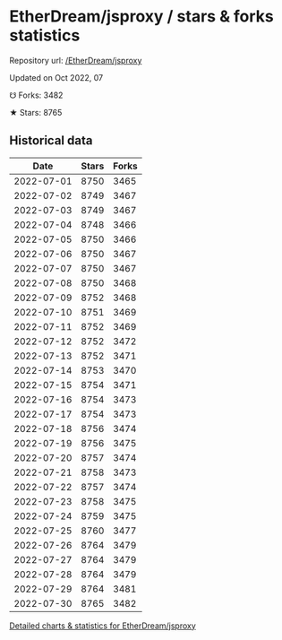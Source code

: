 # EtherDream/jsproxy / stars & forks statistics

Repository url: [/EtherDream/jsproxy](https://github.com/EtherDream/jsproxy)

Updated on Oct 2022, 07

☋ Forks: 3482

★ Stars: 8765

## Historical data
| Date | Stars | Forks |
|------|-------|-------|
| 2022-07-01 | 8750 | 3465 | 
| 2022-07-02 | 8749 | 3467 | 
| 2022-07-03 | 8749 | 3467 | 
| 2022-07-04 | 8748 | 3466 | 
| 2022-07-05 | 8750 | 3466 | 
| 2022-07-06 | 8750 | 3467 | 
| 2022-07-07 | 8750 | 3467 | 
| 2022-07-08 | 8750 | 3468 | 
| 2022-07-09 | 8752 | 3468 | 
| 2022-07-10 | 8751 | 3469 | 
| 2022-07-11 | 8752 | 3469 | 
| 2022-07-12 | 8752 | 3472 | 
| 2022-07-13 | 8752 | 3471 | 
| 2022-07-14 | 8753 | 3470 | 
| 2022-07-15 | 8754 | 3471 | 
| 2022-07-16 | 8754 | 3473 | 
| 2022-07-17 | 8754 | 3473 | 
| 2022-07-18 | 8756 | 3474 | 
| 2022-07-19 | 8756 | 3475 | 
| 2022-07-20 | 8757 | 3474 | 
| 2022-07-21 | 8758 | 3473 | 
| 2022-07-22 | 8757 | 3474 | 
| 2022-07-23 | 8758 | 3475 | 
| 2022-07-24 | 8759 | 3475 | 
| 2022-07-25 | 8760 | 3477 | 
| 2022-07-26 | 8764 | 3479 | 
| 2022-07-27 | 8764 | 3479 | 
| 2022-07-28 | 8764 | 3479 | 
| 2022-07-29 | 8764 | 3481 | 
| 2022-07-30 | 8765 | 3482 | 


[Detailed charts & statistics for EtherDream/jsproxy](https://reviewgithub.com/rep/EtherDream/jsproxy)
